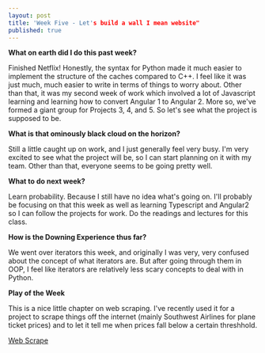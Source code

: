 ```yaml
---
layout: post
title: 'Week Five - Let's build a wall I mean website"
published: true
---
```

**What on earth did I do this past week?**

Finished Netflix! Honestly, the syntax for Python made it much easier to implement the structure of the caches compared to C++. I feel like it was just much, much easier to write in terms of things to worry about. Other than that, it was my second week of work which involved a lot of Javascript learning and learning how to convert Angular 1 to Angular 2. More so, we've formed a giant group for Projects 3, 4, and 5. So let's see what the project is supposed to be. 

**What is that ominously black cloud on the horizon?**

Still a little caught up on work, and I just generally feel very busy. I'm very excited to see what the project will be, so I can start planning on it with my team. Other than that, everyone seems to be going pretty well.

**What to do next week?**

Learn probability. Because I still have no idea what's going on. I'll probably be focusing on that this week as well as learning Typescript and Angular2 so I can follow the projects for work. Do the readings and lectures for this class.

**How is the Downing Experience thus far?**

  We went over iterators this week, and originally I was very, very confused about the concept of what iterators are. But after going through them in OOP, I feel like iterators are relatively less scary concepts to deal with in Python. 

**Play of the Week**
  
  This is a nice little chapter on web scraping. I've recently used it for a project to scrape things off the internet (mainly Southwest Airlines for plane ticket prices) and to let it tell me when prices fall below a certain threshhold. 
  
  [Web Scrape](https://automatetheboringstuff.com/chapter11/)
